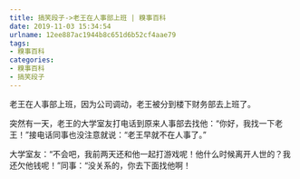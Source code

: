 ```yaml
---
title: 搞笑段子->老王在人事部上班 | 糗事百科
date: 2019-11-03 15:34:54
urlname: 12ee887ac1944b8c651d6b52cf4aae79
tags: 
- 糗事百科
categories:
- 糗事百科
- 搞笑段子
---
```

老王在人事部上班，因为公司调动，老王被分到楼下财务部去上班了。

突然有一天，老王的大学室友打电话到原来人事部去找他：“你好，我找一下老王！”接电话同事也没注意就说：“老王早就不在人事了。”

大学室友：“不会吧，我前两天还和他一起打游戏呢！他什么时候离开人世的？我还欠他钱呢！”同事：“没关系的，你去下面找他啊！


